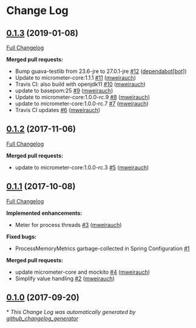 # Change Log

## [0.1.3](https://github.com/mweirauch/micrometer-jvm-extras/tree/0.1.3) (2019-01-08)
[Full Changelog](https://github.com/mweirauch/micrometer-jvm-extras/compare/0.1.2...0.1.3)

**Merged pull requests:**

- Bump guava-testlib from 23.6-jre to 27.0.1-jre [\#12](https://github.com/mweirauch/micrometer-jvm-extras/pull/12) ([dependabot[bot]](https://github.com/apps/dependabot))
- Update to micrometer-core:1.1.1 [\#11](https://github.com/mweirauch/micrometer-jvm-extras/pull/11) ([mweirauch](https://github.com/mweirauch))
- Travis CI: also build with openjdk11 [\#10](https://github.com/mweirauch/micrometer-jvm-extras/pull/10) ([mweirauch](https://github.com/mweirauch))
- update to basepom:25 [\#9](https://github.com/mweirauch/micrometer-jvm-extras/pull/9) ([mweirauch](https://github.com/mweirauch))
- Update to micrometer-core:1.0.0-rc.9 [\#8](https://github.com/mweirauch/micrometer-jvm-extras/pull/8) ([mweirauch](https://github.com/mweirauch))
- update to micrometer-core:1.0.0-rc.7 [\#7](https://github.com/mweirauch/micrometer-jvm-extras/pull/7) ([mweirauch](https://github.com/mweirauch))
- Travis CI updates [\#6](https://github.com/mweirauch/micrometer-jvm-extras/pull/6) ([mweirauch](https://github.com/mweirauch))

## [0.1.2](https://github.com/mweirauch/micrometer-jvm-extras/tree/0.1.2) (2017-11-06)
[Full Changelog](https://github.com/mweirauch/micrometer-jvm-extras/compare/0.1.1...0.1.2)

**Merged pull requests:**

- update to micrometer-core:1.0.0-rc.3 [\#5](https://github.com/mweirauch/micrometer-jvm-extras/pull/5) ([mweirauch](https://github.com/mweirauch))

## [0.1.1](https://github.com/mweirauch/micrometer-jvm-extras/tree/0.1.1) (2017-10-08)
[Full Changelog](https://github.com/mweirauch/micrometer-jvm-extras/compare/0.1.0...0.1.1)

**Implemented enhancements:**

- Meter for process threads [\#3](https://github.com/mweirauch/micrometer-jvm-extras/pull/3) ([mweirauch](https://github.com/mweirauch))

**Fixed bugs:**

- ProcessMemoryMetrics garbage-collected in Spring Configuration [\#1](https://github.com/mweirauch/micrometer-jvm-extras/issues/1)

**Merged pull requests:**

- update micrometer-core and mockito [\#4](https://github.com/mweirauch/micrometer-jvm-extras/pull/4) ([mweirauch](https://github.com/mweirauch))
- Simplify value handling [\#2](https://github.com/mweirauch/micrometer-jvm-extras/pull/2) ([mweirauch](https://github.com/mweirauch))

## [0.1.0](https://github.com/mweirauch/micrometer-jvm-extras/tree/0.1.0) (2017-09-20)


\* *This Change Log was automatically generated by [github_changelog_generator](https://github.com/skywinder/Github-Changelog-Generator)*